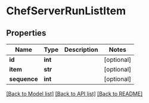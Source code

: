 # ChefServerRunListItem

## Properties
Name | Type | Description | Notes
------------ | ------------- | ------------- | -------------
**id** | **int** |  | [optional] 
**item** | **str** |  | [optional] 
**sequence** | **int** |  | [optional] 

[[Back to Model list]](../README.md#documentation-for-models) [[Back to API list]](../README.md#documentation-for-api-endpoints) [[Back to README]](../README.md)


